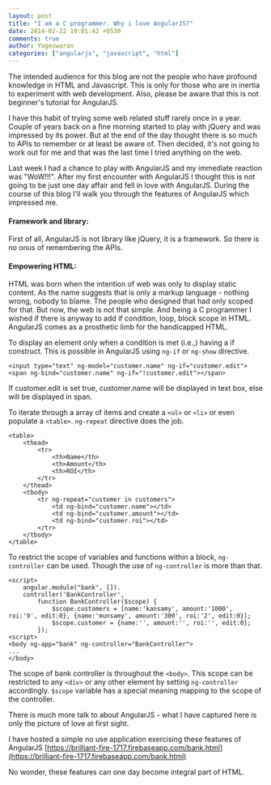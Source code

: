 ```yaml
---
layout: post
title: "I am a C programmer. Why i love AngularJS?"
date: 2014-02-22 19:01:42 +0530
comments: true
author: Yogeswaran
categories: ["angularjs", "javascript", "html"]
---
```


The intended audience for this blog are not the people who have profound knowledge in HTML and Javascript.  This is only for those who are in inertia to experiment with web development.  Also, please be aware that this is not beginner's tutorial for AngularJS.

I have this habit of trying some web related stuff rarely once in a year.  Couple of years back on a fine morning started to play with jQuery and was impressed by its power.  But at the end of the day thought there is so much to APIs to remember or at least be aware of. Then decided, it's not going to work out for me and that was the last time I tried anything on the web.

Last week I had a chance to play with AngularJS and my immediate reaction was "WoW!!!". After my first encounter with AngularJS I thought this is not going to be just one day affair and fell in love with AngularJS. During the course of this blog I'll walk you through the features of AngularJS which impressed me.

#### Framework and library:

First of all, AngularJS is not library like jQuery, it is a framework.  So there is no onus of remembering the APIs.

#### Empowering HTML:

HTML was born when the intention of web was only to display static content.  As the name suggests that is only a markup language - nothing wrong, nobody to blame. The people who designed that had only scoped for that.  But now, the web is not that simple.
And being a C programmer I wished if there is anyway to add if condition, loop, block scope in HTML.  AngularJS comes as a prosthetic limb for the handicapped HTML.

To display an element only when a condition is met (i.e.,) having a if construct. This is possible in AngularJS using `ng-if` or `ng-show` directive.

```
<input type="text" ng-model="customer.name" ng-if="customer.edit">
<span ng-bind="customer.name" ng-if="!customer.edit"></span>
```

If customer.edit is set true, customer.name will be displayed in text box, else will be displayed in span.


To iterate through a array of items and create a `<ul>` or `<li>` or even populate a
`<table>`.  `ng-repeat` directive does the job.

```
<table>
    <thead>
        <tr>
            <th>Name</th>
            <th>Amount</th>
            <th>ROI</th>
        </tr>
    </thead>
    <tbody>
        <tr ng-repeat="customer in customers">
            <td ng-bind="customer.name"></td>
            <td ng-bind="customer.amount"></td>
            <td ng-bind="customer.roi"></td>
        </tr>
    </tbody>
</table>
```

To restrict the scope of variables and functions within a block, `ng-controller` can be used.
Though the use of `ng-controller` is more than that.

```
<script>
    angular.module("bank", []).
    controller('BankController',
        function BankController($scope) {
            $scope.customers = [name:'kansamy', amount:'1000', roi:'9', edit:0}, {name:'munsamy', amount:'300', roi:'2', edit:0}];
            $scope.customer = {name:'', amount:'', roi:'', edit:0};
        });
<script>
<body ng-app="bank" ng-controller="BankController">
...
</body>
```

The scope of bank controller is throughout the `<body>`.
This scope can be restricted to any `<div>` or any other element by setting
`ng-controller` accordingly. `$scope` variable has a special meaning mapping to
the scope of the controller.

There is much more talk to about AngularJS - what I have captured here is only the picture of love at first sight.

I have hosted a simple no use application exercising these features of AngularJS
[https://brilliant-fire-1717.firebaseapp.com/bank.html](https://brilliant-fire-1717.firebaseapp.com/bank.html)

No wonder, these features can one day become integral part of HTML.

